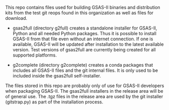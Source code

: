 This repo contains files used for building GSAS-II binaries and
distribution kits from the test git reops found in this organization as well as files for
download.

* gsas2full (directory g2full) creates a standalone installer for GSAS-II, Python and all needed Python 
  packages. Thus it is possible to install GSAS-II from that file even without an internet connection. If one 
  is available, GSAS-II will be updated after installation to the latest available version. 
  Test versions of gsas2full are currently being created for all supported platforms. 

* g2complete (directory g2complete) creates a conda packages that includes all GSAS-II files and the git
  internal files. It is only used to be included inside the gsas2full self-installer. 

The files stored in this repo are probably only of use for GSAS-II developers when packaging GSAS-II. 
The gsas2full installers in the release area will be of general use. The .tgz files in the release area 
are used by the git installer (gitstrap.py) as part of the installation process. 
